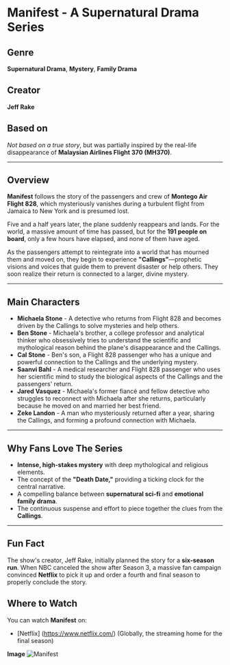 # **Manifest** - A Supernatural Drama Series

## Genre
**Supernatural Drama**, **Mystery**, **Family Drama**

## Creator
**Jeff Rake**

## Based on
*Not based on a true story*, but was partially inspired by the real-life disappearance of **Malaysian Airlines Flight 370 (MH370)**.

---

## Overview

**Manifest** follows the story of the passengers and crew of **Montego Air Flight 828**, which mysteriously vanishes during a turbulent flight from Jamaica to New York and is presumed lost.

Five and a half years later, the plane suddenly reappears and lands. For the world, a massive amount of time has passed, but for the **191 people on board**, only a few hours have elapsed, and none of them have aged.

As the passengers attempt to reintegrate into a world that has mourned them and moved on, they begin to experience **"Callings"**—prophetic visions and voices that guide them to prevent disaster or help others. They soon realize their return is connected to a larger, divine mystery.

---

## Main Characters

* **Michaela Stone** - A detective who returns from Flight 828 and becomes driven by the Callings to solve mysteries and help others.
* **Ben Stone** - Michaela's brother, a college professor and analytical thinker who obsessively tries to understand the scientific and mythological reason behind the plane's disappearance and the Callings.
* **Cal Stone** - Ben's son, a Flight 828 passenger who has a unique and powerful connection to the Callings and the underlying mystery.
* **Saanvi Bahl** - A medical researcher and Flight 828 passenger who uses her scientific mind to study the biological aspects of the Callings and the passengers' return.
* **Jared Vasquez** - Michaela's former fiancé and fellow detective who struggles to reconnect with Michaela after she returns, particularly because he moved on and married her best friend.
* **Zeke Landon** - A man who mysteriously returned after a year, sharing the Callings, and forming a profound connection with Michaela.

---

## Why Fans Love The Series

* **Intense, high-stakes mystery** with deep mythological and religious elements.
* The concept of the **"Death Date,"** providing a ticking clock for the central narrative.
* A compelling balance between **supernatural sci-fi** and **emotional family drama**.
* The continuous suspense and effort to piece together the clues from the **Callings**.

---

## Fun Fact

The show's creator, Jeff Rake, initially planned the story for a **six-season run**. When NBC canceled the show after Season 3, a massive fan campaign convinced **Netflix** to pick it up and order a fourth and final season to properly conclude the story.

## Where to Watch

You can watch **Manifest** on:

* [Netflix] (https://www.netflix.com/) (Globally, the streaming home for the final season)

**Image**
![Manifest](https://www.imdb.com/title/tt8421350/mediaviewer/rm3934192385/?ref_=tt_ov_i)
